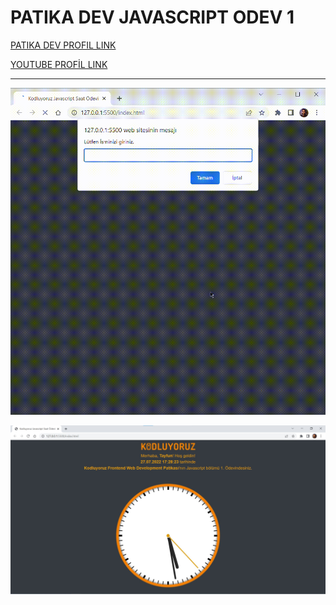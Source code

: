 # PATIKA DEV JAVASCRIPT ODEV 1
[PATIKA DEV PROFIL LINK](https://app.patika.dev/razumihin)

[YOUTUBE PROFİL LINK](https://www.youtube.com/c/TayfunTp)

---

 ![Proje Gifi](/Clock/gif/gif.gif)

 ![Proje Görseli](/Clock/img/Proje.jpg)